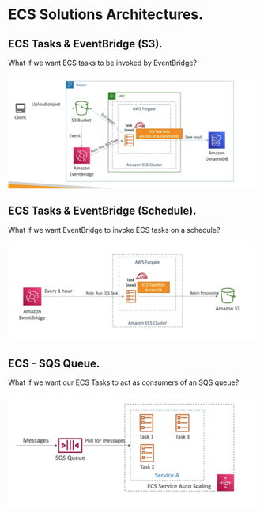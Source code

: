 # **ECS Solutions Architectures.**

## **ECS Tasks & EventBridge (S3).**

What if we want ECS tasks to be invoked by EventBridge?

<img src='./images/ECSAndEventBridgeS3.png'>

## **ECS Tasks & EventBridge (Schedule).**

What if we want EventBridge to invoke ECS tasks on a schedule?

<img src='./images/ECSAndEventBridgeScheduling.png'>

## **ECS - SQS Queue.**

What if we want our ECS Tasks to act as consumers of an SQS queue?

<img src='./images/ECSAndSQS.png'>